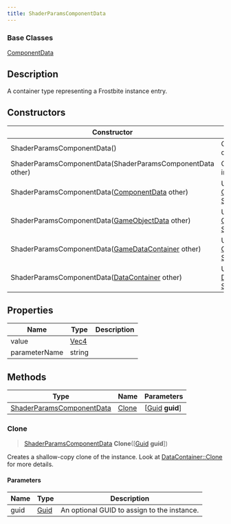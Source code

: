 ```yaml
---
title: ShaderParamsComponentData
---
```

### Base Classes

[ComponentData](ComponentData)

## Description

A container type representing a Frostbite instance entry.

## Constructors

| Constructor                                                                          | Description                                                                                                                               |
| ------------------------------------------------------------------------------------ | ----------------------------------------------------------------------------------------------------------------------------------------- |
| ShaderParamsComponentData()                                                          | Create a new instance of this container type.                                                                                             |
| ShaderParamsComponentData(ShaderParamsComponentData other)                           | Create a reference copy of an instance of the same type.                                                                                  |
| ShaderParamsComponentData([ComponentData](ComponentData) other)                      | Upcast an instance of type [ComponentData](ComponentData) to [ShaderParamsComponentData](ShaderParamsComponentData).                      |
| ShaderParamsComponentData([GameObjectData](GameObjectData) other)                    | Upcast an instance of type [GameObjectData](GameObjectData) to [ShaderParamsComponentData](ShaderParamsComponentData).                    |
| ShaderParamsComponentData([GameDataContainer](GameDataContainer) other)              | Upcast an instance of type [GameDataContainer](GameDataContainer) to [ShaderParamsComponentData](ShaderParamsComponentData).              |
| ShaderParamsComponentData([DataContainer](/vext/ref/shared/class/datacontainer) other) | Upcast an instance of type [DataContainer](/vext/ref/shared/class/datacontainer) to [ShaderParamsComponentData](ShaderParamsComponentData). |

## Properties

| Name          | Type                              | Description |
| ------------- | --------------------------------- | ----------- |
| value         | [Vec4](/vext/ref/shared/class/Vec4) |             |
| parameterName | string                            |             |

## Methods

| Type                                                   | Name            | Parameters                                     |
| ------------------------------------------------------ | --------------- | ---------------------------------------------- |
| [ShaderParamsComponentData](ShaderParamsComponentData) | [Clone](#clone) | \[[Guid](/vext/ref/shared/class/guid) **guid**\] |

### Clone

> [ShaderParamsComponentData](ShaderParamsComponentData) **Clone**(\[[Guid](/vext/ref/shared/class/guid) **guid**\])

Creates a shallow-copy clone of the instance. Look at [DataContainer::Clone](/vext/ref/shared/class/datacontainer#clone) for more details.

#### Parameters

| Name | Type         | Description                                 |
| ---- | ------------ | ------------------------------------------- |
| guid | [Guid](Guid) | An optional GUID to assign to the instance. |
